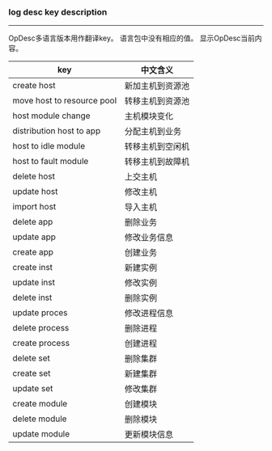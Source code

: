 ### log desc key description
---

OpDesc多语言版本用作翻译key。
语言包中没有相应的值。 显示OpDesc当前内容。


|key|中文含义|
|-|-|
|create host|  新加主机到资源池|
|move host to resource pool| 转移主机到资源池|
|host module change|    主机模块变化|
|distribution host to app | 分配主机到业务|
|host to idle module|  转移主机到空闲机|
|host to fault module|  转移主机到故障机|
|delete host|  上交主机|
|update host| 修改主机|
|import host| 导入主机|
|delete app| 删除业务|
|update app| 修改业务信息|
|create app| 创建业务 |
|create inst| 新建实例|
|update inst|  修改实例|
|delete inst| 删除实例|
|update proces| 修改进程信息|
|delete process|  删除进程|
|create process|  创建进程|
|delete set| 删除集群|
|create set|  新建集群|
|update set|  修改集群|
|create module| 创建模块|
|delete module| 删除模块|
|update module|  更新模块信息|
